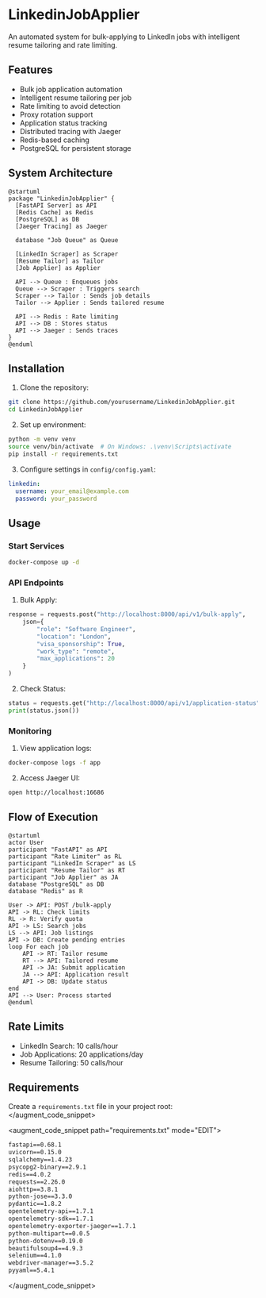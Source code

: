 # LinkedinJobApplier

An automated system for bulk-applying to LinkedIn jobs with intelligent resume tailoring and rate limiting.

## Features

- Bulk job application automation
- Intelligent resume tailoring per job
- Rate limiting to avoid detection
- Proxy rotation support
- Application status tracking
- Distributed tracing with Jaeger
- Redis-based caching
- PostgreSQL for persistent storage

## System Architecture

```plantuml
@startuml
package "LinkedinJobApplier" {
  [FastAPI Server] as API
  [Redis Cache] as Redis
  [PostgreSQL] as DB
  [Jaeger Tracing] as Jaeger
  
  database "Job Queue" as Queue
  
  [LinkedIn Scraper] as Scraper
  [Resume Tailor] as Tailor
  [Job Applier] as Applier
  
  API --> Queue : Enqueues jobs
  Queue --> Scraper : Triggers search
  Scraper --> Tailor : Sends job details
  Tailor --> Applier : Sends tailored resume
  
  API --> Redis : Rate limiting
  API --> DB : Stores status
  API --> Jaeger : Sends traces
}
@enduml
```

## Installation

1. Clone the repository:
```bash
git clone https://github.com/yourusername/LinkedinJobApplier.git
cd LinkedinJobApplier
```

2. Set up environment:
```bash
python -m venv venv
source venv/bin/activate  # On Windows: .\venv\Scripts\activate
pip install -r requirements.txt
```

3. Configure settings in `config/config.yaml`:
```yaml
linkedin:
  username: your_email@example.com
  password: your_password
```

## Usage

### Start Services

```bash
docker-compose up -d
```

### API Endpoints

1. Bulk Apply:
```python
response = requests.post("http://localhost:8000/api/v1/bulk-apply", 
    json={
        "role": "Software Engineer",
        "location": "London",
        "visa_sponsorship": True,
        "work_type": "remote",
        "max_applications": 20
    }
)
```

2. Check Status:
```python
status = requests.get("http://localhost:8000/api/v1/application-status")
print(status.json())
```

### Monitoring

1. View application logs:
```bash
docker-compose logs -f app
```

2. Access Jaeger UI:
```bash
open http://localhost:16686
```

## Flow of Execution

```plantuml
@startuml
actor User
participant "FastAPI" as API
participant "Rate Limiter" as RL
participant "LinkedIn Scraper" as LS
participant "Resume Tailor" as RT
participant "Job Applier" as JA
database "PostgreSQL" as DB
database "Redis" as R

User -> API: POST /bulk-apply
API -> RL: Check limits
RL -> R: Verify quota
API -> LS: Search jobs
LS --> API: Job listings
API -> DB: Create pending entries
loop For each job
    API -> RT: Tailor resume
    RT --> API: Tailored resume
    API -> JA: Submit application
    JA --> API: Application result
    API -> DB: Update status
end
API --> User: Process started
@enduml
```

## Rate Limits

- LinkedIn Search: 10 calls/hour
- Job Applications: 20 applications/day
- Resume Tailoring: 50 calls/hour

## Requirements

Create a `requirements.txt` file in your project root:
</augment_code_snippet>

<augment_code_snippet path="requirements.txt" mode="EDIT">
```txt
fastapi==0.68.1
uvicorn==0.15.0
sqlalchemy==1.4.23
psycopg2-binary==2.9.1
redis==4.0.2
requests==2.26.0
aiohttp==3.8.1
python-jose==3.3.0
pydantic==1.8.2
opentelemetry-api==1.7.1
opentelemetry-sdk==1.7.1
opentelemetry-exporter-jaeger==1.7.1
python-multipart==0.0.5
python-dotenv==0.19.0
beautifulsoup4==4.9.3
selenium==4.1.0
webdriver-manager==3.5.2
pyyaml==5.4.1
```
</augment_code_snippet>
